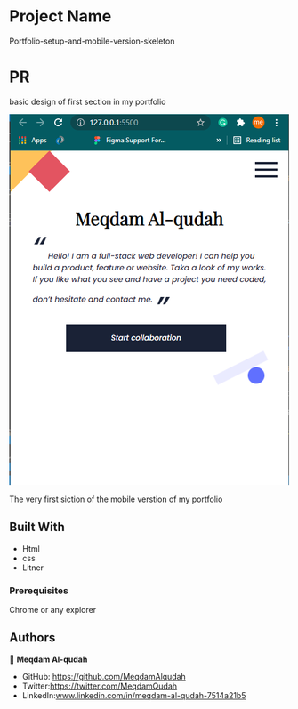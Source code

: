 # Project Name

Portfolio-setup-and-mobile-version-skeleton

# PR

basic design of first section in my portfolio

![screenshot](img\Capture.png)

The very first siction of the mobile verstion of my portfolio

## Built With

- Html
- css
- Litner

### Prerequisites

Chrome or any explorer

## Authors

👤 **Meqdam Al-qudah**

- GitHub: https://github.com/MeqdamAlqudah
- Twitter:https://twitter.com/MeqdamQudah
- LinkedIn:www.linkedin.com/in/meqdam-al-qudah-7514a21b5
